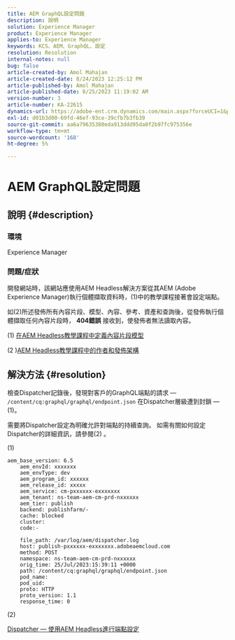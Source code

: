 ```yaml
---
title: AEM GraphQL設定問題
description: 說明
solution: Experience Manager
product: Experience Manager
applies-to: Experience Manager
keywords: KCS、AEM、GraphQL、設定
resolution: Resolution
internal-notes: null
bug: false
article-created-by: Amol Mahajan
article-created-date: 8/24/2023 12:25:12 PM
article-published-by: Amol Mahajan
article-published-date: 8/25/2023 11:19:02 AM
version-number: 3
article-number: KA-22615
dynamics-url: https://adobe-ent.crm.dynamics.com/main.aspx?forceUCI=1&pagetype=entityrecord&etn=knowledgearticle&id=e81bc644-7942-ee11-bdf4-6045bd006ce9
exl-id: d01b3d00-69fd-46ef-93ce-39cfb7b3fb39
source-git-commit: aa6a79635380eda913ddd95da0f2b97fc975356e
workflow-type: tm+mt
source-wordcount: '168'
ht-degree: 5%

---
```


# AEM GraphQL設定問題

## 說明 {#description}


### <b>環境</b>

Experience Manager

### <b>問題/症狀</b>

開發網站時，該網站應使用AEM Headless解決方案從其AEM (Adobe Experience Manager)執行個體擷取資料時，(1)中的教學課程接著會設定端點。

如(2)所述發佈所有內容片段、模型、內容、參考、資產和查詢後，從發佈執行個體擷取任何內容片段時， <b>404錯誤</b> 接收到，使發佈者無法讀取內容。



(1) [在AEM Headless教學課程中定義內容片段模型](https://experienceleague.adobe.com/docs/experience-manager-learn/getting-started-with-aem-headless/graphql/multi-step/content-fragment-models.html)

(&#x200B;2&#x200B; &#x200B;)&#x200B;[AEM Headless教學課程中的作者和發佈架構](https://experienceleague.adobe.com/docs/experience-manager-learn/getting-started-with-aem-headless/graphql/video-series/author-publish-architecture.html)


## 解決方法 {#resolution}


檢查Dispatcher記錄後，發現對客戶的GraphQL端點的請求 —  `/content/cq:graphql/graphql/endpoint.json` 在Dispatcher層級遭到封鎖 — (1)。

需要將Dispatcher設定為明確允許對端點的持續查詢。
如需有關如何設定Dispatcher的詳細資訊，請參閱(2) 。

(1)


```
aem_base_version: 6.5
    aem_envId: xxxxxxx
    aem_envType: dev
    aem_program_id: xxxxxx
    aem_release_id: xxxxx
    aem_service: cm-pxxxxxx-exxxxxxx
    aem_tenant: ns-team-aem-cm-prd-nxxxxxx
    aem_tier: publish
    backend: publishfarm/-
    cache: blocked
    cluster: 
    code:-

    file_path: /var/log/aem/dispatcher.log
    host: publish-pxxxxxx-exxxxxxx.adobeaemcloud.com
    method: POST
    namespace: ns-team-aem-cm-prd-nxxxxxx
    orig_time: 25/Jul/2023:15:39:11 +0000
    path: /content/cq:graphql/graphql/endpoint.json
    pod_name: 
    pod_uid: 
    proto: HTTP
    proto_version: 1.1
    response_time: 0
```


(2)

[Dispatcher — 使用AEM Headless進行端點設定](https://experienceleague.adobe.com/docs/experience-manager-cloud-service/content/headless/deployment/dispatcher.html?lang=en)

